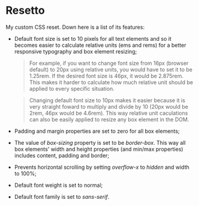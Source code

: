 # Resetto

My custom CSS reset. Down here is a list of its features:

+ Default font size is set to 10 pixels for all text elements and so it becomes easier to calculate relative units (ems and rems) for a better responsive typography and box element resizing;

  > For example, if you want to change font size from 16px (browser default) to 20px using relative units, you would have to set it to be 1.25rem. If the desired font size is 46px, it would be 2.875rem. This makes it harder to calculate how much relative unit should be applied to every specific situation.

  > Changing default font size to 10px makes it easier because it is very straight foward to multiply and divide by 10 (20px would be 2rem, 46px would be 4.6rem). This way relative unit caculations can also be easily applied to resize any box element in the DOM.

+ Padding and margin properties are set to zero for all box elements;

+ The value of *box-sizing* property is set to be *border-box*. This way all box elements' width and height properties (and min/max properties) includes content, padding and border;

+ Prevents horizontal scrolling by setting *overflow-x* to *hidden* and width to 100%;

+ Default font weight is set to normal;

+ Default font family is set to *sans-serif*.
